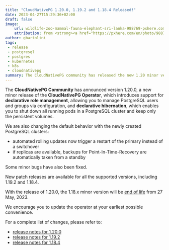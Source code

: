 ```yaml
---
title: "CloudNativePG 1.20.0, 1.19.2 and 1.18.4 Released!"
date: 2023-04-27T15:29:36+02:00
draft: false
image:
    url: wildlife-zoo-mammal-fauna-elephant-sri-lanka-988769-pxhere.com.jpg
    attribution: from <strong><a href="https://pxhere.com/en/photo/988769?utm_content=clipUser&utm_medium=referral&utm_source=pxhere">PxHere</a></strong>
author: gbartolini
tags:
 - release
 - postgresql
 - postgres
 - kubernetes
 - k8s
 - cloudnativepg
summary: The CloudNativePG community has released the new 1.20 minor version and a new update for the supported 1.19 and 1.18 versions of the CloudNativePG operator.
---
```

The **CloudNativePG Community** has announced version 1.20.0, a new minor
release of the **CloudNativePG Operator**, which introduces support for
**declarative role management**, allowing you to manage PostgreSQL
users and groups via configuration, and **declarative hibernation**,
which enables you to shut down all running pods in a PostgreSQL cluster
and keep only the persistent volumes.

We are also changing the default behavior with the newly created PostgreSQL
clusters:

- automated rolling updates now trigger a restart of the primary instead of a
  switchover
- if replicas are available, backups for Point-In-Time-Recovery are automatically
  taken from a standby

Some minor bugs have also been fixed.

New patch releases are available for all the supported versions, including
1.19.2 and 1.18.4.

With the release of 1.20.0, the 1.18.x minor version will be
[end of life](https://cloudnative-pg.io/documentation/1.20/supported_releases/#support-status-of-cloudnativepg-releases)
from 27 May, 2023.

We encourage you to update the operator at your earliest possible convenience.

For a complete list of changes, please refer to:

- [release notes for 1.20.0](https://cloudnative-pg.io/documentation/1.20/release_notes/v1.20/)
- [release notes for 1.19.2](https://cloudnative-pg.io/documentation/1.19/release_notes/v1.19/)
- [release notes for 1.18.4](https://cloudnative-pg.io/documentation/1.18/release_notes/v1.18/)

<!--
# About CloudNativePg

[CloudNativePG](https://cloudnative-pg.io) is an open source Kubernetes Operator for PostgreSQL workloads that orchestrates the full life cycle of a PostgreSQL cluster, from bootstrapping and configuration, through high availability and connection routing, to backups and disaster recovery. CloudNativePG relies on PostgreSQL’s native streaming replication to distribute data across pods, nodes, and zones, using standard Kubernetes patterns. Replicas can be scaled up and down in a Kubernetes native manner, and the operator automatically and safely reconfigure replication as appropriate.
[CloudNativePG is a project originally created and supported by EDB](https://www.enterprisedb.com/products/cloud-native-postgresql-kubernetes-ha-clusters-k8s-containers-scalable).
-->
<!--
Tweet
Proud to announce #CloudNativePG 1.20.0, 1.19.2 and 1.18.4 are out! Update now!

Introducing backup from standby and delayed failover, enhancing support for WAL volumes.

Read more https://cloudnative-pg.io/blog/cloudnative-pg-1-19-0-released/!

#PostgreSQL #operator #Kubernetes #k8s #databases #postgres #oss
--->
